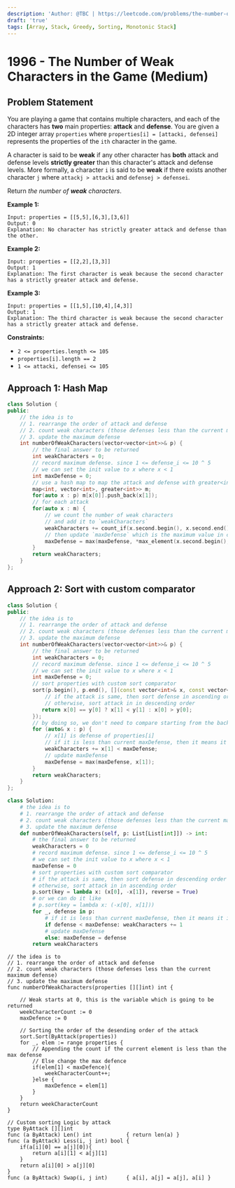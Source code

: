 ```yaml
---
description: 'Author: @TBC | https://leetcode.com/problems/the-number-of-weak-characters-in-the-game/'
draft: 'true'
tags: [Array, Stack, Greedy, Sorting, Monotonic Stack]
---
```


# 1996 - The Number of Weak Characters in the Game (Medium) 

## Problem Statement

You are playing a game that contains multiple characters, and each of the characters has **two** main properties: **attack** and **defense**. You are given a 2D integer array `properties` where `properties[i] = [attacki, defensei]` represents the properties of the `ith` character in the game.

A character is said to be **weak** if any other character has **both** attack and defense levels **strictly greater** than this character's attack and defense levels. More formally, a character `i` is said to be **weak** if there exists another character `j` where `attackj > attacki` and `defensej > defensei`.

Return *the number of **weak** characters*.

**Example 1:**

```
Input: properties = [[5,5],[6,3],[3,6]]
Output: 0
Explanation: No character has strictly greater attack and defense than the other.
```

**Example 2:**

```
Input: properties = [[2,2],[3,3]]
Output: 1
Explanation: The first character is weak because the second character has a strictly greater attack and defense.
```

**Example 3:**

```
Input: properties = [[1,5],[10,4],[4,3]]
Output: 1
Explanation: The third character is weak because the second character has a strictly greater attack and defense.
```

**Constraints:**

- `2 <= properties.length <= 105`
- `properties[i].length == 2`
- `1 <= attacki, defensei <= 105`

## Approach 1: Hash Map

<SolutionAuthor name="@wingkwong"/>

```cpp
class Solution {
public:
    // the idea is to
    // 1. rearrange the order of attack and defense
    // 2. count weak characters (those defenses less than the current maximum defense)
    // 3. update the maximum defense
    int numberOfWeakCharacters(vector<vector<int>>& p) {
        // the final answer to be returned
        int weakCharacters = 0;
        // record maximum defense. since 1 <= defense_i <= 10 ^ 5
        // we can set the init value to x where x < 1
        int maxDefense = 0;
        // use a hash map to map the attack and defense with greater<int> as a key_compare
        map<int, vector<int>, greater<int>> m;
        for(auto x : p) m[x[0]].push_back(x[1]);
        // for each attack
        for(auto x : m) {
            // we count the number of weak characters 
            // and add it to `weakCharacters`
            weakCharacters += count_if(x.second.begin(), x.second.end(), [&](int curDefense){ return curDefense < maxDefense;});
            // then update `maxDefense` which is the maximum value in current defenses
            maxDefense = max(maxDefense, *max_element(x.second.begin(), x.second.end()));
        }
        return weakCharacters;
    }
};
```

## Approach 2: Sort with custom comparator

<SolutionAuthor name="@wingkwong"/>

```cpp
class Solution {
public:
    // the idea is to
    // 1. rearrange the order of attack and defense
    // 2. count weak characters (those defenses less than the current maximum defense)
    // 3. update the maximum defense
    int numberOfWeakCharacters(vector<vector<int>>& p) {
        // the final answer to be returned
        int weakCharacters = 0;
        // record maximum defense. since 1 <= defense_i <= 10 ^ 5
        // we can set the init value to x where x < 1
        int maxDefense = 0;
        // sort properties with custom sort comparator
        sort(p.begin(), p.end(), [](const vector<int>& x, const vector<int>& y) {
            // if the attack is same, then sort defense in ascending order  
            // otherwise, sort attack in in descending order 
           return x[0] == y[0] ? x[1] < y[1] : x[0] > y[0];
        });
        // by doing so, we don't need to compare starting from the back
        for (auto& x : p) {
            // x[1] is defense of properties[i]
            // if it is less than current maxDefense, then it means it is a weak character
            weakCharacters += x[1] < maxDefense;
            // update maxDefense
            maxDefense = max(maxDefense, x[1]);
        }
        return weakCharacters;
    }
};
```

<SolutionAuthor name="@wingkwong"/>

```py
class Solution:
    # the idea is to
    # 1. rearrange the order of attack and defense
    # 2. count weak characters (those defenses less than the current maximum defense)
    # 3. update the maximum defense
    def numberOfWeakCharacters(self, p: List[List[int]]) -> int:
        # the final answer to be returned
        weakCharacters = 0
        # record maximum defense. since 1 <= defense_i <= 10 ^ 5
        # we can set the init value to x where x < 1
        maxDefense = 0
        # sort properties with custom sort comparator
        # if the attack is same, then sort defense in descending order  
        # otherwise, sort attack in in ascending order 
        p.sort(key = lambda x: (x[0], -x[1]), reverse = True)
		# or we can do it like 
		# p.sort(key = lambda x: (-x[0], x[1]))
        for _, defense in p:
            # if it is less than current maxDefense, then it means it is a weak character
            if defense < maxDefense: weakCharacters += 1
            # update maxDefense
            else: maxDefense = defense
        return weakCharacters
```

<SolutionAuthor name="@iraycd" />

```golang
// the idea is to
// 1. rearrange the order of attack and defense
// 2. count weak characters (those defenses less than the current maximum defense)
// 3. update the maximum defense
func numberOfWeakCharacters(properties [][]int) int {
    
    // Weak starts at 0, this is the variable which is going to be returned
    weekCharacterCount := 0
    maxDefence := 0
    
    // Sorting the order of the desending order of the attack
    sort.Sort(ByAttack(properties))
    for _, elem := range properties {
        // Appending the count if the current element is less than the max defense 
        // Else change the max defence
        if(elem[1] < maxDefence){
            weekCharacterCount++;
        }else {
            maxDefence = elem[1]
        }
    }
    return weekCharacterCount
}

// Custom sorting Logic by attack
type ByAttack [][]int
func (a ByAttack) Len() int           { return len(a) }
func (a ByAttack) Less(i, j int) bool { 
    if(a[i][0] == a[j][0]){
        return a[i][1] < a[j][1]
    }
    return a[i][0] > a[j][0] 
}
func (a ByAttack) Swap(i, j int)      { a[i], a[j] = a[j], a[i] }
```

